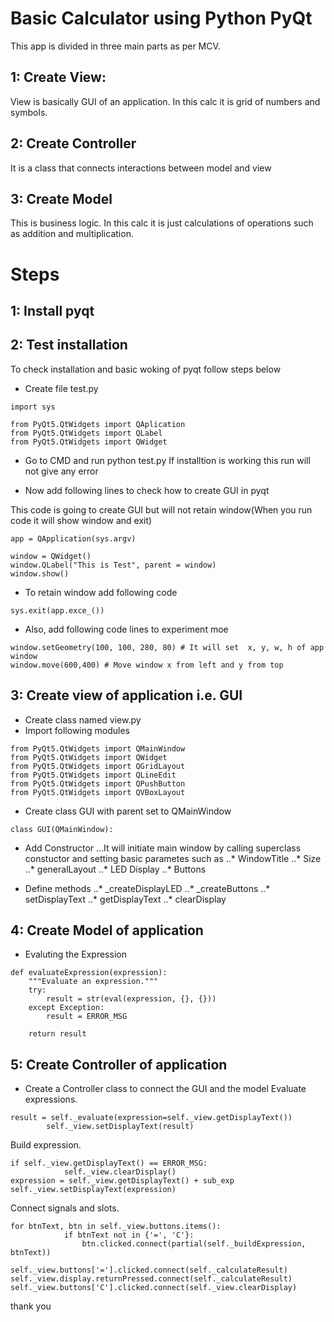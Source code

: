 # Basic Calculator using Python PyQt
This app is divided in three main parts as per MCV.
## 1: Create View: 
View is basically GUI of an application. In this calc it is grid of numbers and symbols.

## 2: Create Controller
It is a class that connects interactions between model and view

## 3: Create Model
This is business logic. In this calc it is just calculations of operations such as addition and multiplication.

# Steps
## 1: Install pyqt

## 2: Test installation
To check installation and basic woking of pyqt follow steps below
- Create file test.py
```
import sys

from PyQt5.QtWidgets import QAplication
from PyQt5.QtWidgets import QLabel
from PyQt5.QtWidgets import QWidget
```
- Go to CMD and run python test.py
If installtion is working this run will not give any error

- Now add following lines to check how to create GUI in pyqt

This code is going to create GUI but will not retain window(When you run code it will show window and exit)
```
app = QApplication(sys.argv)

window = QWidget()
window.QLabel("This is Test", parent = window)
window.show()
```
- To retain window add following code
```
sys.exit(app.exce_())
```

- Also, add following code lines to experiment moe
```
window.setGeometry(100, 100, 280, 80) # It will set  x, y, w, h of app window
window.move(600,400) # Move window x from left and y from top
```

## 3: Create view of application i.e. GUI

- Create class named view.py
- Import following modules
```
from PyQt5.QtWidgets import QMainWindow
from PyQt5.QtWidgets import QWidget
from PyQt5.QtWidgets import QGridLayout
from PyQt5.QtWidgets import QLineEdit
from PyQt5.QtWidgets import QPushButton
from PyQt5.QtWidgets import QVBoxLayout
```
- Create class GUI with parent set to QMainWindow
```
class GUI(QMainWindow):
```
- Add Constructor
...It will initiate main window by calling superclass constuctor and setting basic parametes such as
..* WindowTitle
..* Size
..* generalLayout
..* LED Display
..* Buttons

- Define methods
..* _createDisplayLED
..* _createButtons
..* setDisplayText
..* getDisplayText
..* clearDisplay

## 4: Create Model of application
- Evaluting the Expression
```
def evaluateExpression(expression):
    """Evaluate an expression."""
    try:
        result = str(eval(expression, {}, {})) 
    except Exception:
        result = ERROR_MSG

    return result
```
## 5: Create Controller of application
- Create a Controller class to connect the GUI and the model
Evaluate expressions.
```
result = self._evaluate(expression=self._view.getDisplayText())
        self._view.setDisplayText(result)
```
Build expression.
```
if self._view.getDisplayText() == ERROR_MSG:
            self._view.clearDisplay()
expression = self._view.getDisplayText() + sub_exp
self._view.setDisplayText(expression)
```
Connect signals and slots.
```
for btnText, btn in self._view.buttons.items():
            if btnText not in {'=', 'C'}:
                btn.clicked.connect(partial(self._buildExpression, btnText))

self._view.buttons['='].clicked.connect(self._calculateResult)
self._view.display.returnPressed.connect(self._calculateResult)
self._view.buttons['C'].clicked.connect(self._view.clearDisplay)
```

thank you
